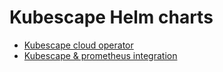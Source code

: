 # Kubescape Helm charts

* [Kubescape cloud operator](charts/kubescape-cloud-operator/README.md)
* [Kubescape & prometheus integration](charts/kubescape-prometheus-integrator/README.md)
